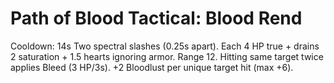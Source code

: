 # Path of Blood Tactical: Blood Rend

Cooldown: 14s
Two spectral slashes (0.25s apart). Each 4 HP true + drains 2 saturation + 1.5 hearts ignoring armor. Range 12. Hitting same target twice applies Bleed (3 HP/3s). +2 Bloodlust per unique target hit (max +6).
